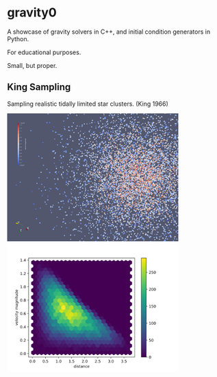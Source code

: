 # gravity0

A showcase of gravity solvers in C++, and initial condition generators in Python.

For educational purposes.

Small, but proper.


## King Sampling

Sampling realistic tidally limited star clusters. (King 1966)

<img src="https://raw.githubusercontent.com/olafx/gravity0/master/renders/King_1.png" width="400">
<img src="https://raw.githubusercontent.com/olafx/gravity0/master/renders/King_2.svg" width="400">
